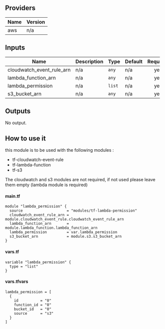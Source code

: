 ## Providers

| Name | Version |
|------|---------|
| aws | n/a |

## Inputs

| Name | Description | Type | Default | Required |
|------|-------------|------|---------|:-----:|
| cloudwatch\_event\_rule\_arn | n/a | `any` | n/a | yes |
| lambda\_function\_arn | n/a | `any` | n/a | yes |
| lambda\_permission | n/a | `list` | n/a | yes |
| s3\_bucket\_arn | n/a | `any` | n/a | yes |

## Outputs

No output.

## How to use it

this module is to be used with the following modules : 
- tf-cloudwatch-event-rule
- tf-lambda-function
- tf-s3

The cloudwatch and s3 modules are not required, if not used please leave them empty (lambda module is required)  

#### main.tf
```hcl
module "lambda_permission" {
  source                    = "modules/tf-lambda-permission"
  cloudwatch_event_rule_arn = module.cloudwatch_event_rule.cloudwatch_event_rule_arn
  lambda_function_arn       = module.lambda_function.lambda_function_arn
  lambda_permission         = var.lambda_permission
  s3_bucket_arn             = module.s3.s3_bucket_arn
}
```

#### vars.tf
```hcl
variable "lambda_permission" {
  type = "list"
}
```

#### vars.tfvars
```
lambda_permission = [
  {
    id          = "0"
    function_id = "0"
    bucket_id   = "0"
    source      = "s3"
  }
]
```